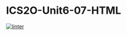 # ICS2O-Unit6-07-HTML
 [![linter](https://github.com/Rodas-Nega/ICS2O-Unit6-07-HTML/workflows/linter/badge.svg)](https://github.com/marketplace/actions/super-linter)     
